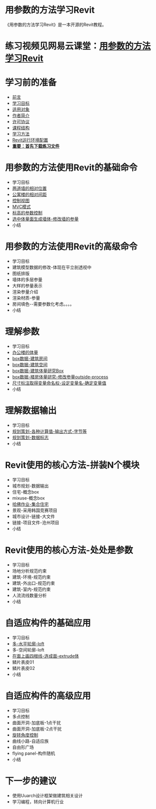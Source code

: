 # 用参数的方法学习Revit #

《用参数的方法学习Revit》是一本开源的Revit教程。

# 练习视频见网易云课堂：[用参数的方法学习Revit](http://study.163.com/course/courseMain.htm?courseId=1165006) #

# 学习前的准备 #
- [前言](https://github.com/quanbinn/Learn-Revit-the-Parametric-Way/blob/master/chapters/%E7%AB%A01-%E5%AD%A6%E4%B9%A0%E5%89%8D%E7%9A%84%E5%87%86%E5%A4%87/0-%E5%89%8D%E8%A8%80.md)
- [学习目标](https://github.com/quanbinn/Learn-Revit-the-Parametric-Way/blob/master/chapters/%E7%AB%A01-%E5%AD%A6%E4%B9%A0%E5%89%8D%E7%9A%84%E5%87%86%E5%A4%87/1.%E5%AD%A6%E4%B9%A0%E7%9B%AE%E6%A0%87.md)
- [适用对象](https://github.com/quanbinn/Learn-Revit-the-Parametric-Way/blob/master/chapters/%E7%AB%A01-%E5%AD%A6%E4%B9%A0%E5%89%8D%E7%9A%84%E5%87%86%E5%A4%87/2-%E9%80%82%E7%94%A8%E5%AF%B9%E8%B1%A1.md)
- [作者简介](https://github.com/quanbinn/Learn-Revit-the-Parametric-Way/blob/master/chapters/%E7%AB%A01-%E5%AD%A6%E4%B9%A0%E5%89%8D%E7%9A%84%E5%87%86%E5%A4%87/3-%E4%BD%9C%E8%80%85%E7%AE%80%E4%BB%8B.md)
- [许可协议](https://github.com/quanbinn/Learn-Revit-the-Parametric-Way/blob/master/chapters/%E7%AB%A01-%E5%AD%A6%E4%B9%A0%E5%89%8D%E7%9A%84%E5%87%86%E5%A4%87/4-%E8%AE%B8%E5%8F%AF%E5%8D%8F%E8%AE%AE.md)
- [课程结构](https://github.com/quanbinn/Learn-Revit-the-Parametric-Way/blob/master/chapters/%E7%AB%A01-%E5%AD%A6%E4%B9%A0%E5%89%8D%E7%9A%84%E5%87%86%E5%A4%87/5-%E8%AF%BE%E7%A8%8B%E7%BB%93%E6%9E%84.md)
- [学习方法](https://github.com/quanbinn/Learn-Revit-the-Parametric-Way/blob/master/chapters/%E7%AB%A01-%E5%AD%A6%E4%B9%A0%E5%89%8D%E7%9A%84%E5%87%86%E5%A4%87/6-%E5%AD%A6%E4%B9%A0%E6%96%B9%E6%B3%95.md)
- [Revit运行环境配置](https://github.com/quanbinn/Learn-Revit-the-Parametric-Way/blob/master/chapters/%E7%AB%A01-%E5%AD%A6%E4%B9%A0%E5%89%8D%E7%9A%84%E5%87%86%E5%A4%87/7-Revit%E8%BF%90%E8%A1%8C%E7%8E%AF%E5%A2%83%E9%85%8D%E7%BD%AE.md)
- **[重要：首先下载练习文件](https://github.com/quanbinn/Learn-Revit-the-Parametric-Way/blob/master/chapters/%E7%AB%A01-%E5%AD%A6%E4%B9%A0%E5%89%8D%E7%9A%84%E5%87%86%E5%A4%87/8.%E9%87%8D%E8%A6%81%EF%BC%9A%E9%A6%96%E5%85%88%E4%B8%8B%E8%BD%BD%E7%BB%83%E4%B9%A0%E6%96%87%E4%BB%B6.md)**

# 用参数的方法使用Revit的基础命令 #
- 学习目标
- [两道墙的相对位置](https://github.com/quanbinn/Learn-Revit-the-Parametric-Way/blob/master/chapters/%E7%AB%A02-%E7%94%A8%E5%8F%82%E6%95%B0%E7%9A%84%E6%96%B9%E6%B3%95%E4%BD%BF%E7%94%A8Revit%E7%9A%84%E5%9F%BA%E7%A1%80%E5%91%BD%E4%BB%A4/%E7%BB%83%E4%B9%A01-%E4%B8%A4%E9%81%93%E5%A2%99%E7%9A%84%E7%9B%B8%E5%AF%B9%E4%BD%8D%E7%BD%AE.md)
- [公寓楼的相对间距](https://github.com/quanbinn/Learn-Revit-the-Parametric-Way/blob/master/chapters/%E7%AB%A02-%E7%94%A8%E5%8F%82%E6%95%B0%E7%9A%84%E6%96%B9%E6%B3%95%E4%BD%BF%E7%94%A8Revit%E7%9A%84%E5%9F%BA%E7%A1%80%E5%91%BD%E4%BB%A4/%E7%BB%83%E4%B9%A02-%E5%85%AC%E5%AF%93%E6%A5%BC%E7%9A%84%E7%9B%B8%E5%AF%B9%E9%97%B4%E8%B7%9D.md)
- [控制视图](https://github.com/quanbinn/Learn-Revit-the-Parametric-Way/blob/master/chapters/%E7%AB%A02-%E7%94%A8%E5%8F%82%E6%95%B0%E7%9A%84%E6%96%B9%E6%B3%95%E4%BD%BF%E7%94%A8Revit%E7%9A%84%E5%9F%BA%E7%A1%80%E5%91%BD%E4%BB%A4/%E7%BB%83%E4%B9%A03-%E6%8E%A7%E5%88%B6%E8%A7%86%E5%9B%BE.md)
- [MVC模式](https://github.com/quanbinn/Learn-Revit-the-Parametric-Way/blob/master/chapters/%E7%AB%A02-%E7%94%A8%E5%8F%82%E6%95%B0%E7%9A%84%E6%96%B9%E6%B3%95%E4%BD%BF%E7%94%A8Revit%E7%9A%84%E5%9F%BA%E7%A1%80%E5%91%BD%E4%BB%A4/%E7%BB%83%E4%B9%A04-MVC%E6%A8%A1%E5%BC%8F.md)
- [标高的参数控制](https://github.com/quanbinn/Learn-Revit-the-Parametric-Way/blob/master/chapters/%E7%AB%A02-%E7%94%A8%E5%8F%82%E6%95%B0%E7%9A%84%E6%96%B9%E6%B3%95%E4%BD%BF%E7%94%A8Revit%E7%9A%84%E5%9F%BA%E7%A1%80%E5%91%BD%E4%BB%A4/%E7%BB%83%E4%B9%A05-%E6%A0%87%E9%AB%98%E7%9A%84%E5%8F%82%E6%95%B0%E6%8E%A7%E5%88%B6.md)
- [选中体量面生成墙体-修改墙的参量](https://github.com/quanbinn/Learn-Revit-the-Parametric-Way/blob/master/chapters/%E7%AB%A02-%E7%94%A8%E5%8F%82%E6%95%B0%E7%9A%84%E6%96%B9%E6%B3%95%E4%BD%BF%E7%94%A8Revit%E7%9A%84%E5%9F%BA%E7%A1%80%E5%91%BD%E4%BB%A4/%E7%BB%83%E4%B9%A06-%E9%80%89%E4%B8%AD%E4%BD%93%E9%87%8F%E9%9D%A2%E7%94%9F%E6%88%90%E5%A2%99%E4%BD%93-%E4%BF%AE%E6%94%B9%E5%A2%99%E7%9A%84%E5%8F%82%E9%87%8F.md)
- 小结

# 用参数的方法使用Revit的高级命令 #
- 学习目标
- 建筑模型数据的修改-体现在平立剖透视中
- 图纸排版
- 墙体的多层参量
- 大样的参量表示
- 渲染参量介绍
- 渲染材质-参量
- 房间填色--需要参数化考虑。。。。
- 小结

# 理解参数 #
- 学习目标
- [办公楼的体量](https://github.com/quanbinn/Learn-Revit-the-Parametric-Way/blob/master/chapters/%E7%AB%A04-%E7%90%86%E8%A7%A3%E5%8F%82%E6%95%B0/%E7%BB%83%E4%B9%A01-%E5%8A%9E%E5%85%AC%E6%A5%BC%E7%9A%84%E4%BD%93%E9%87%8F.md)
- [box数据-建筑房间](https://github.com/quanbinn/Learn-Revit-the-Parametric-Way/blob/master/chapters/%E7%AB%A04-%E7%90%86%E8%A7%A3%E5%8F%82%E6%95%B0/%E7%BB%83%E4%B9%A02-box%E6%95%B0%E6%8D%AE-%E5%BB%BA%E7%AD%91%E6%88%BF%E9%97%B4.md)
- [box数据-建筑空间](https://github.com/quanbinn/Learn-Revit-the-Parametric-Way/blob/master/chapters/%E7%AB%A04-%E7%90%86%E8%A7%A3%E5%8F%82%E6%95%B0/%E7%BB%83%E4%B9%A03-box%E6%95%B0%E6%8D%AE-%E5%BB%BA%E7%AD%91%E7%A9%BA%E9%97%B4.md)
- [box数据-建筑体量研究Box](https://github.com/quanbinn/Learn-Revit-the-Parametric-Way/blob/master/chapters/%E7%AB%A04-%E7%90%86%E8%A7%A3%E5%8F%82%E6%95%B0/%E7%BB%83%E4%B9%A04-box%E6%95%B0%E6%8D%AE-%E6%A8%A1%E5%9E%8B%E5%9D%97%E5%95%86%E9%93%BA.md)
- [box数据-楼房体量研究-修改参量outside-process](https://github.com/quanbinn/Learn-Revit-the-Parametric-Way/blob/master/chapters/%E7%AB%A04-%E7%90%86%E8%A7%A3%E5%8F%82%E6%95%B0/%E7%BB%83%E4%B9%A05-box%E6%95%B0%E6%8D%AE-%E6%A5%BC%E6%88%BF%E4%BD%93%E9%87%8F%E7%A0%94%E7%A9%B6-%E4%BF%AE%E6%94%B9%E5%8F%82%E9%87%8F.md)
- [尺寸标注取得变量命名权-设定变量名-确定变量值](https://github.com/quanbinn/Learn-Revit-the-Parametric-Way/blob/master/chapters/%E7%AB%A04-%E7%90%86%E8%A7%A3%E5%8F%82%E6%95%B0/%E7%BB%83%E4%B9%A06-%E5%B0%BA%E5%AF%B8%E6%A0%87%E6%B3%A8%E5%8F%96%E5%BE%97%E5%8F%98%E9%87%8F%E5%91%BD%E5%90%8D%E6%9D%83-%E8%AE%BE%E5%AE%9A%E5%8F%98%E9%87%8F%E5%90%8D-%E7%A1%AE%E5%AE%9A%E5%8F%98%E9%87%8F%E5%80%BC.md)
- 小结

# 理解数据输出 #
- 学习目标
- [规划策划-各种计算值-输出方式-字节等](https://github.com/quanbinn/Learn-Revit-the-Parametric-Way/blob/master/chapters/%E7%AB%A05-%E7%90%86%E8%A7%A3%E6%95%B0%E6%8D%AE%E8%BE%93%E5%87%BA/%E7%BB%83%E4%B9%A01-%E8%A7%84%E5%88%92%E7%AD%96%E5%88%92-%E5%90%84%E7%A7%8D%E8%AE%A1%E7%AE%97%E5%80%BC-%E8%BE%93%E5%87%BA%E6%96%B9%E5%BC%8F-%E5%AD%97%E8%8A%82%E7%AD%89.md)
- [规划策划-数据标志](https://github.com/quanbinn/Learn-Revit-the-Parametric-Way/blob/master/chapters/%E7%AB%A05-%E7%90%86%E8%A7%A3%E6%95%B0%E6%8D%AE%E8%BE%93%E5%87%BA/%E7%BB%83%E4%B9%A02-%E8%A7%84%E5%88%92%E7%AD%96%E5%88%92-%E6%95%B0%E6%8D%AE%E6%A0%87%E5%BF%97.md)
- 小结

# Revit使用的核心方法-拼装N个模块 #
- 学习目标
- 城市规划-数据输出
- 住宅-概念box
- mixuse-概念box
- [哈佛作业-集合住宅](https://github.com/quanbinn/Learn-Revit-the-Parametric-Way/blob/master/chapters/%E7%AB%A06-Revit%E4%BD%BF%E7%94%A8%E7%9A%84%E6%A0%B8%E5%BF%83%E6%96%B9%E6%B3%95-%E6%8B%BC%E8%A3%85N%E4%B8%AA%E6%A8%A1%E5%9D%97/%E7%BB%83%E4%B9%A04-%E5%93%88%E4%BD%9B%E4%BD%9C%E4%B8%9A-%E9%9B%86%E5%90%88%E4%BD%8F%E5%AE%85.md)
- 景观-采用韩国竞赛项目
- 城市设计-链接-大文件
- 链接-项目文件-沧州项目
- 小结

# Revit使用的核心方法-处处是参数 #
- 学习目标
- 场地分析规范约束
- 建筑-环境-规范约束
- 建筑-外出口-规范约束
- 建筑-室内-规范约束
- 人流流线数量分析
- 小结

# 自适应构件的基础应用 #
- 学习目标
- [多-水平轮廓-loft](https://github.com/quanbinn/Learn-Revit-the-Parametric-Way/blob/master/chapters/%E7%AB%A08-%E8%87%AA%E9%80%82%E5%BA%94%E6%9E%84%E4%BB%B6%E7%9A%84%E5%9F%BA%E7%A1%80%E5%BA%94%E7%94%A8/%E7%BB%83%E4%B9%A01-%E5%A4%9A-%E6%B0%B4%E5%B9%B3%E8%BD%AE%E5%BB%93-loft.md)
- 多-空间轮廓-loft
- [在面上画四根线-连成面-extrude体](https://github.com/quanbinn/Learn-Revit-the-Parametric-Way/blob/master/chapters/%E7%AB%A08-%E8%87%AA%E9%80%82%E5%BA%94%E6%9E%84%E4%BB%B6%E7%9A%84%E5%9F%BA%E7%A1%80%E5%BA%94%E7%94%A8/%E7%BB%83%E4%B9%A03-%E5%9C%A8%E9%9D%A2%E4%B8%8A%E7%94%BB%E5%9B%9B%E6%A0%B9%E7%BA%BF-%E8%BF%9E%E6%88%90%E9%9D%A2-extrude%E4%BD%93.md)
- 鳞片表皮01
- 鳞片表皮02
- 小结

# 自适应构件的高级应用 #
- 学习目标
- 多点控制
- 曲面开洞-加底板-1点干扰
- 曲面开洞-加底板-2点干扰
- [旋转角度控制](https://github.com/quanbinn/Learn-Revit-the-Parametric-Way/blob/master/chapters/%E7%AB%A09-%E8%87%AA%E9%80%82%E5%BA%94%E6%9E%84%E4%BB%B6%E7%9A%84%E9%AB%98%E7%BA%A7%E5%BA%94%E7%94%A8/%E7%BB%83%E4%B9%A03-%E6%97%8B%E8%BD%AC%E8%A7%92%E5%BA%A6%E6%8E%A7%E5%88%B6.md)
- 曲线小路-自适应族
- 自由形广场
- flying panel-构件随机
- 小结

# 下一步的建议 #
- 使用Uuarch设计框架做建筑相关设计
- 学习编程，转向计算机行业






